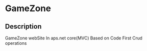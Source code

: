 # GameZone
## Description
GameZone webSite In aps.net core(MVC) Based on Code First
Crud operations 
